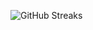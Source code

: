 ![GitHub Streaks](https://github-streaks-mqc9.onrender.com/streak/happilli/image?theme=midnight&cache_bust=1743396122&lang=ja)
